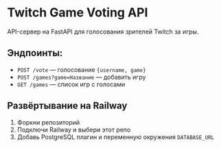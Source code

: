 # Twitch Game Voting API

API-сервер на FastAPI для голосования зрителей Twitch за игры.

## Эндпоинты:
- `POST /vote` — голосование `{username, game}`
- `POST /games?game=Название` — добавить игру
- `GET /games` — список игр с голосами

## Развёртывание на Railway
1. Форкни репозиторий
2. Подключи Railway и выбери этот репо
3. Добавь PostgreSQL плагин и переменную окружения `DATABASE_URL`

